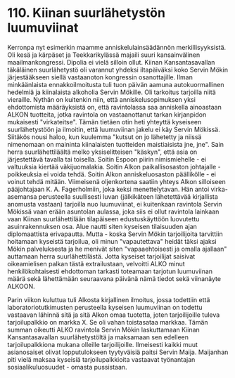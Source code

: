 


    
# 110. Kiinan suurlähetystön luumuviinat

Kerronpa nyt esimerkin maamme anniskelulainsäädännön merkillisyyksistä. Oli kesä ja kärpäset ja Teekkarikylässä majaili 
suuri kansainvälinen maailmankongressi. Dipolia ei vielä silloin ollut. Kiinan Kansantasavallan täkäläinen suurlähetystö oli 
varannut yhdeksi iltapäiväksi koko Servin Mökin järjestääkseen siellä vastaanoton kongressin osanottajille. Ilman 
minkäänlaista ennakkoilmoitusta tuli tuon päivän aamuna autokuormallinen hedelmiä ja kiinalaista alkoholia Servin Mökille. 
Oli tarkoitus tarjoilla niitä vieraille. Nythän on kuitenkin niin, että anniskelusopimuksen yksi ehdottomista määräyksistä on, että 
ravintolassa saa anniskella ainoastaan ALKON tuotteita, jotka ravintola on vastaanottanut tarkan kirjanpidon mukaisesti 
"virkateitse". Tämän tietäen otin heti yhteyttä kyseiseen suurlähetystöön ja ilmoitin, että luumuviinan jakelu ei käy Servin 
Mökissä. Siitäkös nousi haloo, kun kuulemma "kutsut on jo lähetetty ja niissä nimenomaan on maininta kiinalaisten tuotteiden 
maistiaisista jne, jne". Sain herra suurlähettiläältä melko yksiselitteisen "käskyn", että asia on järjestettävä tavalla tai toisella. 
Soitin Espoon piirin nimismiehelle - ei valtuuksia kiertää väkijuomalakia. Soitin Alkon paikallisosaston johtajalle - poikkeuksia 
ei voida tehdä. Soitin Alkon anniskeluosaston päällikölle - ei voinut tehdä mitään. Viimeisenä oljenkortena saatiin yhteys 
Alkon silloiseen pääjohtajaan K. A. Fagerholmiin, joka keksi menettelytavan. Hän antoi virka-asemansa perusteella suullisesti 
luvan (jälkikäteen lähetettävää kirjallista anomusta vastaan) tarjoilla nuo luumuviinat, ei kuitenkaan ravintola Servin Mökissä 
vaan erään asuntolan aulassa, joka siis ei ollut ravintola lainkaan vaan Kiinan suurlähettilään tilapäiseen edustuskäyttöön 
luovutettu asuinrakennuksen osa. Alue nautti siten kyseisen tilaisuuden ajan diplomaattista erivapautta. Mutta - koska Servin 
Mökin tarjoilijoita tarvittiin hoitamaan kyseistä tarjoilua, oli minun "vapautettava" heidät täksi ajaksi Mökin palveluksesta ja he 
menivät siten "vapaaehtoisesti ja omalla ajallaan" auttamaan herra suurlähettilästä. Jotta kyseiset tarjoilijat saisivat 
oikeamielisen palkan tästä extrailustaan, velvoitti ALKO minut henkilökohtaisesti ehdottoman tarkasti toteamaan tarjotun 
luumuviinan määrä sekä lähettämään seuraavana päivänä nämä tiedot sekä viinanäyte ALKOON.

Parin viikon kuluttua tuli Alkosta kirjallinen ilmoitus, jossa todettiin että laboratoriotutkimusten perusteella kyseisen 
luumuviinan on todettu vastaavan lähinnä sitä ja sitä Alkon omaa tuotetta, joten tarjoilijoille tuleva tarjoilupalkkio on markka 
X. Se oli vahan toistasataa markkaa. Tämän summan oikeutti ALKO ravintola Servin Mökin laskuttamaan Kiinan 
Kansantasavallan suurlähetystöltä ja maksamaan sen edelleen tarjoilupalkkiona mukana olleille tarjoilijoille. Ilmeisesti kaikki 
muut asianosaiset olivat lopputulokseen tyytyväisiä paitsi Servin Maija. Maijanhan piti vielä maksaa kyseisiä tarjoilupalkkioita 
vastaavat työnantajan sosiaalikuluosuudet - omasta pussistaan.

